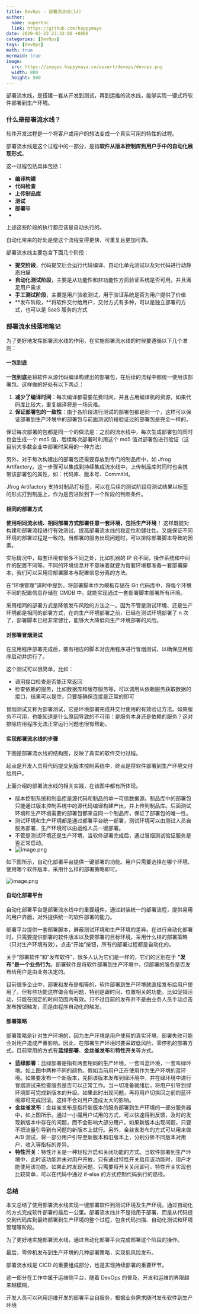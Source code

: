 ```yaml
---
title: DevOps - 部署流水线(14)
author:
  name: superhsc
  link: https://github.com/happymaya
date: 2020-03-23 23:33:00 +0800
categories: [DevOps]
tags: [DevOps]
math: true
mermaid: true
image:
  src: https://images.happymaya.cn/assert/devops/devops.png
  width: 800
  height: 500
---
```


部署流水线，是搭建一套从开发到测试，再到运维的流水线，能够实现一键式将软件部署到生产环境。

### 什么是部署流水线？

软件开发过程是一个将客户或用户的想法变成一个真实可用的特性的过程。

部署流水线是这个过程中的一部分，是指**软件从版本控制库到用户手中的自动化展现形式**。

这一过程包括具体包括：
- **编译构建**
- **代码检查**
- **上传制品库**
- **测试**
- **部署**等
- 
上述这些阶段的执行都应该是自动执行的。

自动化带来的好处是使这个流程变得更快、可重复且更加可靠。

部署流水线主要包含下面几个阶段：

- **提交阶段**，代码提交后会运行代码编译、自动化单元测试以及对代码进行动静态扫描
- **自动化测试阶段**，主要是从功能性和非功能性方面验证系统是否可用，并且满足用户需求
- **手工测试阶段**，主要是用户验收测试，用于验证系统是否为用户提供了价值
- **发布阶段，**将软件交付给用户，交付方式有多种，可以是独立部署的方式，也可以是 SaaS 服务的方式


### 部署流水线落地笔记

为了更好地发挥部署流水线的作用，在实施部署流水线的时候要遵循以下几个准则：

#### 一包到底

**一包到底**是将软件从源代码编译构建出的部署包，在后续的流程中都统一使用该部署包。这样做的好处有以下两点：
1. **减少了编译时间**：每次编译都需要花费时间，并且占用编译机的资源，如果代码库比较大，重复编译将是一场灾难。
2. **保证部署包的一致性**：由于各阶段进行测试的部署包都是同一个，这样可以保证部署到生产环境中的部署包与前面测试阶段验证过的部署包是完全一样的。

保证每次部署的包都是同一个的做法是：之前的流水线中，每次生成部署包的同时也会生成一个 md5 值，后续每次部署时利用这个 md5 值对部署包进行验证（这目前大多数企业中部署时采用的一种方法）

另外，对于每次构建出的部署包还需要存放到专门的制品库中，如 Jfrog Artifactory。这一步骤可以集成到持续集成流水线中，上传制品库时同时也会携带该部署包的属性，如：代码库、版本号、CommitId。

Jfrog Artifactory 支持对制品打标签，可以在后续的测试阶段将测试结果以标签的形式打到制品上，作为是否进阶到下一个阶段的判断条件。

#### 相同的部署方式

**使用相同流水线、相同部署方式部署任意一套环境，包括生产环境！** 
这样既能对构建和部署流程进行有效测试，提高部署流水线的稳定性和健壮性。又能保证不同环境的部署过程是一致的。当部署的服务出现问题时，可以排除部署脚本导致的因素。

实际情况中，每套环境有很多不同之处，比如机器的 IP 会不同，操作系统和中间件的配置不同等。不同的环境信息并不意味着就要为每套环境都准备一套部署脚本，我们可以采用将部署脚本与配置信息分离的方法。

在“环境管理”课时中提到，将部署脚本作为模板存储在 Git 代码库中，将每个环境不同的配置信息存储在 CMDB 中，就能实现通过一套部署脚本部署所有环境。

采用相同的部署方式是降低发布风险的方法之一。因为不管是测试环境、还是生产环境都是相同的部署方式，在向生产环境部署之前，已经在测试环境部署了 n 次了，部署脚本已经非常健壮，能够大大降低向生产环境部署的风险。

#### 对部署冒烟测试

在应用程序部署完成后，要有相应的脚本对应用程序进行冒烟测试，以确保应用程序启动并运行了。

这个测试可以很简单，比如：
- 调用接口检查是否能正常返回
- 检查依赖的服务，比如数据库和缓存服务等，可以调用从依赖服务获取数据的接口，结果可以是空，只要能确保连接是正常的即可
  
冒烟测试又称为部署测试，它是环境部署完成并交付使用的有效验证方法。如果服务不可用，也能知道是什么原因导致的不可用：是服务本身还是依赖的服务？这对排除应用程序无法正常运行问题也很有帮助。

#### 实现部署流水线的步骤

下图是部署流水线的结构图，反映了真实的软件交付过程。

起点是开发人员将代码提交到版本控制系统中，终点是将软件部署到生产环境交付给用户。

上面介绍的部署流水线的相关实践，在该图中都有所体现。

- 版本控制系统和制品库是源代码和制品的单一可信数据源。制品库中的部署包只能通过版本控制系统中的源代码编译构建产出，并上传到制品库。后面测试环境和生产环境需要的部署包都来自同一个制品库，保证了部署包的唯一性。
- 测试环境和生产环境都是通过部署平台统一部署，测试环境可以由测试人员自服务部署，生产环境可以由运维人员一键部署。
- 不管是测试环境还是生产环境，当软件部署完成后，通过冒烟测试验证服务是否正常启动。
- ![image.png](https://images.happymaya.cn/assert/devops/devops-14-1.png)

如下图所示，自动化部署平台提供一键部署的功能。用户只需要选择在哪个环境、使用哪个软件版本，采用什么样的部署策略即可。

![image.png](https://images.happymaya.cn/assert/devops/devops-14-2.png)


#### 自动化部署平台

自动化部署平台是部署流水线中的重要组件，通过封装统一的部署流程，提供易用的用户界面，对外提供统一的软件部署的能力。

部署平台提供一套部署脚本，屏蔽测试环境和生产环境的差异。在进行自动化部署时，只需要提供部署的软件版本以及要部署的目标环境，采用什么样的部署策略（只对生产环境有效），点击“开始”按钮，所有的部署过程都是自动化的。

关于“部署软件”和“发布软件”，很多人认为它们是一样的，它们的区别在于 **“发布”是一个业务行为**。部署软件是将软件部署到生产环境中，但部署的服务是否发布给用户是由业务决定的。

目前很多企业中，部署和发布是相等的，软件部署到生产环境就直接发布给用户使用了。但有些功能这样做会有问题，特别是跟时间、位置相关的功能。比如促销活动，只能在固定的时间范围内有效。只不过目前的发布并不是由业务人员手动点击发布按钮触发，而是由程序自动化的触发。

#### 部署策略
部署策略是针对生产环境的，因为生产环境是用户使用的真实环境，部署失败可能会对用户造成严重影响。因此，在部署生产环境时要采取低风险、零停机的部署方式。目前常用的方式有**蓝绿部署**、**金丝雀发布**和**特性开关**等方式。

- **蓝绿部署**：蓝绿部署是指有两套相同的生产环境，一套叫蓝环境，一套叫绿环境。如上图中两种不同的颜色。假如当前用户正在使用作为生产环境的蓝环境。如果要发布一个新版本，先把该版本发布到绿环境中，并在绿环境中进行冒烟测试来检查服务是否可以正常工作。当一切准备就绪后，将用户引导到绿环境即可完成新版本的升级。如果此时出现问题，再将用户切换回之前的蓝环境即可完成回滚。这样不会对用户造成太大的影响。
- **金丝雀发布**：金丝雀发布是指将新版本的服务部署到生产环境的一部分服务器中，如上图所示。通过一小撮用户试用的方式，可以快速得到反馈，及时的发现新版本中存在的问题，而不会影响大部分用户。如果新版本出现问题，只要不把流量引导到有问题的新版本上就行。另外，金丝雀发布的方式可以用来做 A/B 测试，将一部分用户引导至新版本和旧版本上，分别分析不同版本对用户、收入等指标的差异。
- **特性开关**：特性开关是一种轻松开启和关闭功能的方式。当软件部署到生产环境中，此时该功能并未对用户开放，只有通过特性开关启用该功能时，用户才能使用该功能。如果此时发现问题，只需要将开关关闭即可。特性开关实现也比较简单，可以在代码中通过 if-else 的方式控制代码执行的路径。

### 总结
本文总结了使用部署流水线实现一键部署软件到测试环境及生产环境，通过自动化的方式完成软件部署的最后一公里。部署流水线并不是指用于部署，而是从代码提交到代码库到最终部署到生产环境的整个过程，包含代码扫描、自动化测试和环境管理等阶段。

为了更好地实施部署流水线，通过自动化部署平台完成部署这个阶段的操作。

最后，零停机发布到生产环境的几种部署策略，实现低风险发布。

部署流水线是 CICD 的重要组成部分，也是实现持续部署的重要环节。

这一部分在工作中属于运维侧平台，随着 DevOps 的普及，开发和运维的界限越来越模糊，

开发人员可以利用运维开发的部署平台自服务，根据业务需求随时发布软件到生产环境

